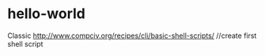 # hello-world
Classic 
http://www.compciv.org/recipes/cli/basic-shell-scripts/ //create first shell script
